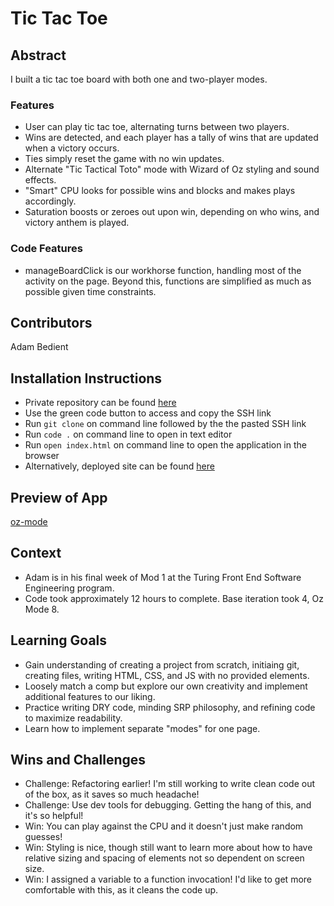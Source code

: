 # Tic Tac Toe
## Abstract
I built a tic tac toe board with both one and two-player modes.
### Features
- User can play tic tac toe, alternating turns between two players.
- Wins are detected, and each player has a tally of wins that are updated when a victory occurs.
- Ties simply reset the game with no win updates.
- Alternate "Tic Tactical Toto" mode with Wizard of Oz styling and sound effects.
- "Smart" CPU looks for possible wins and blocks and makes plays accordingly.
- Saturation boosts or zeroes out upon win, depending on who wins, and victory anthem is played.
### Code Features
- manageBoardClick is our workhorse function, handling most of the activity on the page. Beyond this, functions are simplified as much as possible given time constraints.
## Contributors
Adam Bedient
## Installation Instructions
- Private repository can be found [here]("https://github.com/cOdeBedient/tic-tac-toe")
- Use the green code button to access and copy the SSH link
- Run `git clone` on command line followed by the the pasted SSH link
- Run `code .` on command line to open in text editor
- Run `open index.html` on command line to open the application in the browser
- Alternatively, deployed site can be found [here]("https://cOdeBedient.github.io/tic-tac-toe/")
## Preview of App
[oz-mode](https://github.com/cOdeBedient/tic-tac-toe/assets/144140381/6de5e410-7919-47e4-9571-0dca22efb750)
## Context
- Adam is in his final week of Mod 1 at the Turing Front End Software Engineering program.
- Code took approximately 12 hours to complete. Base iteration took 4, Oz Mode 8.
## Learning Goals
- Gain understanding of creating a project from scratch, initiaing git, creating files, writing HTML, CSS, and JS with no provided elements.
- Loosely match a comp but explore our own creativity and implement additional features to our liking.
- Practice writing DRY code, minding SRP philosophy, and refining code to maximize readability.
- Learn how to implement separate "modes" for one page.
## Wins and Challenges
- Challenge: Refactoring earlier! I'm still working to write clean code out of the box, as it saves so much headache!
- Challenge: Use dev tools for debugging. Getting the hang of this, and it's so helpful!
- Win: You can play against the CPU and it doesn't just make random guesses!
- Win: Styling is nice, though still want to learn more about how to have relative sizing and spacing of elements not so dependent on screen size.
- Win: I assigned a variable to a function invocation! I'd like to get more comfortable with this, as it cleans the code up.
